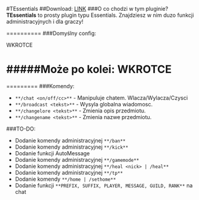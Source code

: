 #TEssentials
##Download: <a href="http://www.mediafire.com/download/70pdk769uudtbf0/KSlots.jar">LINK</a>
###O co chodzi w tym pluginie?
**TEssentials** to prosty plugin typu Essentials. Znajdziesz w nim duzo funkcji administracyjnych i dla graczy!

==========
###Domyślny config:

WKROTCE

#####Może po kolei:
WKROTCE
==========


=========
###Komendy:
- `**/chat <on/off/cc>**` - Manipuluje chatem. Wlacza/Wylacza/Czysci
- `**/broadcast <tekst>**` - Wysyla globalna wiadomosc. 
- `**/changelore <tekst>**` - Zmienia opis przedmiotu.
- `**/changename <tekst>**` - Zmienia nazwe przedmiotu.

###TO-DO:
- Dodanie komendy administracyjnej `**/ban**`
- Dodanie komendy administracyjnej `**/kick**`
- Dodanie funkcji AutoMessage
- Dodanie komendy administracyjnej `**/gamemode**`
- Dodanie komendy administracyjnej `**/heal <nick> | /heal**`
- Dodanie komendy administracyjnej `**/tp**`
- Dodanie komendy `**/home | /sethome**`
- Dodanie funkcji `**PREFIX, SUFFIX, PLAYER, MESSAGE, GUILD, RANK**` na chat
